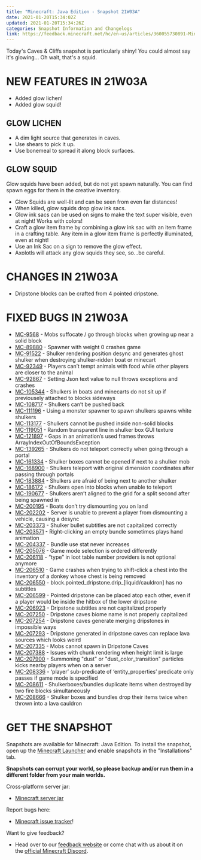 ```yaml
---
title: "Minecraft: Java Edition - Snapshot 21W03A"
date: 2021-01-20T15:34:02Z
updated: 2021-01-20T15:34:26Z
categories: Snapshot Information and Changelogs
link: https://feedback.minecraft.net/hc/en-us/articles/360055730891-Minecraft-Java-Edition-Snapshot-21W03A
---
```


Today's Caves & Cliffs snapshot is particularly shiny! You could almost say it's glowing... Oh wait, that's a squid.

# NEW FEATURES IN 21W03A

- Added glow lichen!
- Added glow squid!

## GLOW LICHEN

- A dim light source that generates in caves.
- Use shears to pick it up.
- Use bonemeal to spread it along block surfaces.

## GLOW SQUID

<div bi-id="c1c1c1c1c1c1m2r3a3" bi-name="c1c1c1c1c1c1m2r3a3">

Glow squids have been added, but do not yet spawn naturally. You can find spawn eggs for them in the creative inventory.

</div>

- Glow Squids are well-lit and can be seen from even far distances!
- When killed, glow squids drop glow ink sacs.
- Glow ink sacs can be used on signs to make the text super visible, even at night! Works with colors!
- Craft a glow item frame by combining a glow ink sac with an item frame in a crafting table. Any item in a glow item frame is perfectly illuminated, even at night!
- Use an Ink Sac on a sign to remove the glow effect.
- Axolotls will attack any glow squids they see, so…be careful.

# CHANGES IN 21W03A

- Dripstone blocks can be crafted from 4 pointed dripstone.

# FIXED BUGS IN 21W03A

- [MC-9568](https://bugs.mojang.com/browse/MC-9568) - Mobs suffocate / go through blocks when growing up near a solid block
- [MC-89880](https://bugs.mojang.com/browse/MC-89880) - Spawner with weight 0 crashes game
- [MC-91522](https://bugs.mojang.com/browse/MC-91522) - Shulker rendering position desync and generates ghost shulker when destroying shulker-ridden boat or minecart
- [MC-92349](https://bugs.mojang.com/browse/MC-92349) - Players can’t tempt animals with food while other players are closer to the animal
- [MC-92867](https://bugs.mojang.com/browse/MC-92867) - Setting Json text value to null throws exceptions and crashes
- [MC-105344](https://bugs.mojang.com/browse/MC-105344) - Shulkers in boats and minecarts do not sit up if previousely attached to blocks sideways
- [MC-108717](https://bugs.mojang.com/browse/MC-108717) - Shulkers can’t be pushed back
- [MC-111196](https://bugs.mojang.com/browse/MC-111196) - Using a monster spawner to spawn shulkers spawns white shulkers
- [MC-113177](https://bugs.mojang.com/browse/MC-113177) - Shulkers cannot be pushed inside non-solid blocks
- [MC-119051](https://bugs.mojang.com/browse/MC-119051) - Random transparent line in shulker box GUI texture
- [MC-121897](https://bugs.mojang.com/browse/MC-121897) - Gaps in an animation’s used frames throws ArrayIndexOutOfBoundsException
- [MC-139265](https://bugs.mojang.com/browse/MC-139265) - Shulkers do not teleport correctly when going through a portal
- [MC-161334](https://bugs.mojang.com/browse/MC-161334) - Shulker boxes cannot be opened if next to a shulker mob
- [MC-168900](https://bugs.mojang.com/browse/MC-168900) - Shulkers teleport with original dimension coordinates after passing through portals
- [MC-183884](https://bugs.mojang.com/browse/MC-183884) - Shulkers are afraid of being next to another shulker
- [MC-186172](https://bugs.mojang.com/browse/MC-186172) - Shulkers open into blocks when unable to teleport
- [MC-190677](https://bugs.mojang.com/browse/MC-190677) - Shulkers aren’t aligned to the grid for a split second after being spawned in
- [MC-200195](https://bugs.mojang.com/browse/MC-200195) - Boats don’t try dismounting you on land
- [MC-202202](https://bugs.mojang.com/browse/MC-202202) - Server is unable to prevent a player from dismounting a vehicle, causing a desync
- [MC-203373](https://bugs.mojang.com/browse/MC-203373) - Shulker bullet subtitles are not capitalized correctly
- [MC-203571](https://bugs.mojang.com/browse/MC-203571) - Right-clicking an empty bundle sometimes plays hand animation
- [MC-204337](https://bugs.mojang.com/browse/MC-204337) - Bundle use stat never increases
- [MC-205076](https://bugs.mojang.com/browse/MC-205076) - Game mode selection is ordered differently
- [MC-206118](https://bugs.mojang.com/browse/MC-206118) - “type” in loot table number providers is not optional anymore
- [MC-206510](https://bugs.mojang.com/browse/MC-206510) - Game crashes when trying to shift-click a chest into the inventory of a donkey whose chest is being removed
- [MC-206550](https://bugs.mojang.com/browse/MC-206550) - block.pointed_dripstone.drip\_\[liquid/cauldron\] has no subtitles
- [MC-206599](https://bugs.mojang.com/browse/MC-206599) - Pointed dripstone can be placed atop each other, even if a player would be inside the hitbox of the lower dripstone
- [MC-206923](https://bugs.mojang.com/browse/MC-206923) - Dripstone subtitles are not capitalized properly
- [MC-207250](https://bugs.mojang.com/browse/MC-207250) - Dripstone caves biome name is not properly capitalized
- [MC-207254](https://bugs.mojang.com/browse/MC-207254) - Dripstone caves generate merging dripstones in impossible ways
- [MC-207293](https://bugs.mojang.com/browse/MC-207293) - Dripstone generated in dripstone caves can replace lava sources which looks weird
- [MC-207335](https://bugs.mojang.com/browse/MC-207335) - Mobs cannot spawn in Dripstone Caves
- [MC-207388](https://bugs.mojang.com/browse/MC-207388) - Issues with chunk rendering when height limit is large
- [MC-207900](https://bugs.mojang.com/browse/MC-207900) - Summoning "dust" or "dust_color_transition" particles kicks nearby players when on a server
- [MC-208336](https://bugs.mojang.com/browse/MC-208336) - ‘player’ sub-predicate of ‘entity_properties’ predicate only passes if game mode is specified
- [MC-208611](https://bugs.mojang.com/browse/MC-208611) - Shulkerboxes/bundles duplicate items when destroyed by two fire blocks simultaneously
- [MC-208666](https://bugs.mojang.com/browse/MC-208666) - Shulker boxes and bundles drop their items twice when thrown into a lava cauldron

# GET THE SNAPSHOT

Snapshots are available for Minecraft: Java Edition. To install the snapshot, open up the [Minecraft Launcher](https://www.minecraft.net/download.html) and enable snapshots in the "Installations" tab.

**Snapshots can corrupt your world, so please backup and/or run them in a different folder from your main worlds.**

Cross-platform server jar:

- [Minecraft server jar](https://launcher.mojang.com/v1/objects/dbe81ef81e20e76b1458be822026887fef84c541/server.jar)

Report bugs here:

- [Minecraft issue tracker](https://bugs.mojang.com/browse/MC)!

Want to give feedback?

- Head over to our [feedback website](https://aka.ms/CavesCliffsFeedback?ref=minecraftnet) or come chat with us about it on the [official Minecraft Discord](https://discordapp.com/invite/minecraft).
